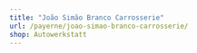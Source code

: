 ```yaml
---
title: "João Simão Branco Carrosserie"
url: /payerne/joao-simao-branco-carrosserie/
shop: Autowerkstatt
---
```

